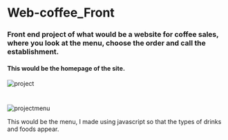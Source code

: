 # Web-coffee_Front

### Front end project of what would be a website for coffee sales, where you look at the menu, choose the order and call the establishment.

#### This would be the homepage of the site.

![project](https://user-images.githubusercontent.com/88400048/130834679-9509743d-b452-491b-b9a3-d0962035d616.gif)
#

#### 

![projectmenu](https://user-images.githubusercontent.com/88400048/130837272-e5c148e7-a2f6-4fe2-8b49-d2cdca35a46b.gif)

<p>This would be the menu, I made using javascript so that the types of drinks and foods appear.</p>






























